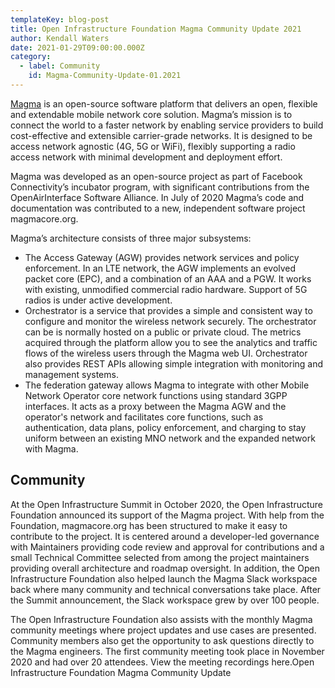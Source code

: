 ```yaml
---
templateKey: blog-post
title: Open Infrastructure Foundation Magma Community Update 2021
author: Kendall Waters
date: 2021-01-29T09:00:00.000Z
category:
  - label: Community
    id: Magma-Community-Update-01.2021
---
```

[Magma](https://github.com/magma/) is an open-source software platform that delivers an open, flexible and extendable mobile network core solution. Magma’s mission is to connect the world to a faster network by enabling service providers to build cost-effective and extensible carrier-grade networks.  It is designed to be access network agnostic (4G, 5G or WiFi), flexibly supporting a radio access network with minimal development and deployment effort.

Magma was developed as an open-source project as part of Facebook Connectivity’s incubator program, with significant contributions from the OpenAirInterface Software Alliance.  In July of 2020 Magma’s code and documentation was contributed to a new, independent software project magmacore.org.

Magma’s architecture consists of three major subsystems:

* The Access Gateway (AGW) provides network services and policy enforcement. In an LTE network, the AGW implements an evolved packet core (EPC), and a combination of an AAA and a PGW. It works with existing, unmodified commercial radio hardware.  Support of 5G radios is under active development.
* Orchestrator is a service that provides a simple and consistent way to configure and monitor the wireless network securely. The orchestrator can be is normally hosted on a public or private cloud. The metrics acquired through the platform allow you to see the analytics and traffic flows of the wireless users through the Magma web UI.  Orchestrator also provides REST APIs allowing simple integration with monitoring and management systems.
* The federation gateway allows Magma to integrate with other Mobile Network Operator core network functions using standard 3GPP interfaces. It acts as a proxy between the Magma AGW and the operator's network and facilitates core functions, such as authentication, data plans, policy enforcement, and charging to stay uniform between an existing MNO network and the expanded network with Magma.

## Community

At the Open Infrastructure Summit in October 2020, the Open Infrastructure Foundation announced its support of the Magma project. With help from the Foundation, magmacore.org has been structured to make it easy to contribute to the project. It is centered around a developer-led governance with Maintainers providing code review and approval for contributions and a small Technical Committee selected from among the project maintainers providing overall architecture and roadmap oversight. In addition, the Open Infrastructure Foundation also helped launch the Magma Slack workspace back where many community and technical conversations take place. After the Summit announcement, the Slack workspace grew by over 100 people. 

The Open Infrastructure Foundation also assists with the monthly Magma community meetings where project updates and use cases are presented. Community members also get the opportunity to ask questions directly to the Magma engineers. The first community meeting took place in November 2020 and had over 20 attendees. View the meeting recordings here.Open Infrastructure Foundation Magma Community Update
